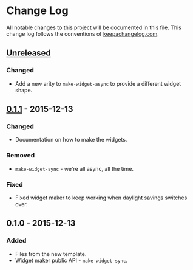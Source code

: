 # Change Log
All notable changes to this project will be documented in this file. This change log follows the conventions of [keepachangelog.com](http://keepachangelog.com/).

## [Unreleased][unreleased]
### Changed
- Add a new arity to `make-widget-async` to provide a different widget shape.

## [0.1.1] - 2015-12-13
### Changed
- Documentation on how to make the widgets.

### Removed
- `make-widget-sync` - we're all async, all the time.

### Fixed
- Fixed widget maker to keep working when daylight savings switches over.

## 0.1.0 - 2015-12-13
### Added
- Files from the new template.
- Widget maker public API - `make-widget-sync`.

[unreleased]: https://github.com/your-name/day7/compare/0.1.1...HEAD
[0.1.1]: https://github.com/your-name/day7/compare/0.1.0...0.1.1
